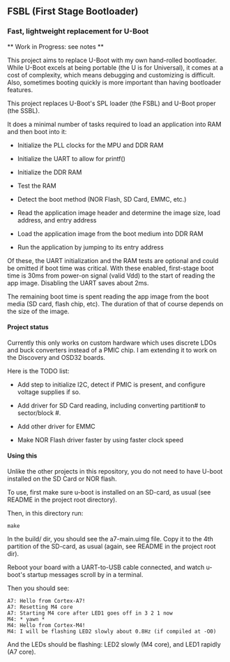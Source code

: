 ## FSBL (First Stage Bootloader)
### Fast, lightweight replacement for U-Boot

** Work in Progress: see notes **

This project aims to replace U-Boot with my own hand-rolled bootloader.
While U-Boot excels at being portable (the U is for Universal), it comes at a cost of complexity,
which means debugging and customizing is difficult. Also, sometimes booting quickly is more important than having bootloader features.

This project replaces U-Boot's SPL loader (the FSBL) and U-Boot proper (the SSBL). 

It does a minimal number of tasks required to load an application into RAM and then boot into it:

  - Initialize the PLL clocks for the MPU and DDR RAM
 
  - Initialize the UART to allow for printf()

  - Initialize the DDR RAM

  - Test the RAM

  - Detect the boot method (NOR Flash, SD Card, EMMC, etc.)

  - Read the application image header and determine the image size, load address, and entry address

  - Load the application image from the boot medium into DDR RAM

  - Run the application by jumping to its entry address

Of these, the UART initialization and the RAM tests are optional and could be
omitted if boot time was critical. With these enabled, first-stage boot time is
30ms from power-on signal (valid Vdd) to the start of reading the app image.
Disabling the UART saves about 2ms.

The remaining boot time is spent reading the app image from the boot media
(SD card, flash chip, etc). The duration of that of course depends on the
size of the image.


#### Project status

Currently this only works on custom hardware which uses discrete LDOs and buck
converters instead of a PMIC chip. I am extending it to work on the Discovery
and OSD32 boards.

Here is the TODO list:

  * Add step to initialize I2C, detect if PMIC is present, and configure voltage supplies if so.

  * Add driver for SD Card reading, including converting partition# to sector/block #.

  * Add other driver for EMMC 

  * Make NOR Flash driver faster by using faster clock speed


#### Using this

Unlike the other projects in this repository, you do not need to have U-boot installed on the SD Card or NOR flash.

To use, first make sure u-boot is installed on an SD-card, as usual (see README in the project root directory). 

Then, in this directory run:

```
make
```

In the build/ dir, you should see the a7-main.uimg file. Copy it to the 4th partition of the SD-card, as usual (again, see README in the project root dir).

Reboot your board with a UART-to-USB cable connected, and watch u-boot's startup messages scroll by in a terminal.

Then you should see:

```
A7: Hello from Cortex-A7!
A7: Resetting M4 core
A7: Starting M4 core after LED1 goes off in 3 2 1 now
M4: * yawn *
M4: Hello from Cortex-M4!
M4: I will be flashing LED2 slowly about 0.8Hz (if compiled at -O0)
```

And the LEDs should be flashing: LED2 slowly (M4 core), and LED1 rapidly (A7 core).


